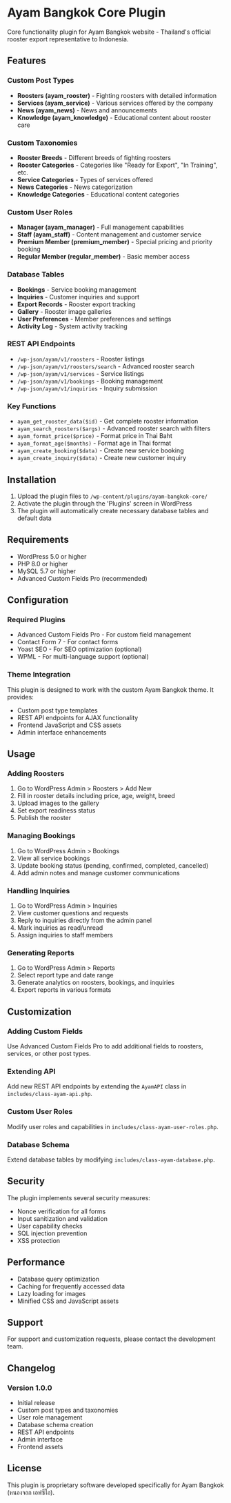 # Ayam Bangkok Core Plugin

Core functionality plugin for Ayam Bangkok website - Thailand's official rooster export representative to Indonesia.

## Features

### Custom Post Types
- **Roosters (ayam_rooster)** - Fighting roosters with detailed information
- **Services (ayam_service)** - Various services offered by the company
- **News (ayam_news)** - News and announcements
- **Knowledge (ayam_knowledge)** - Educational content about rooster care

### Custom Taxonomies
- **Rooster Breeds** - Different breeds of fighting roosters
- **Rooster Categories** - Categories like "Ready for Export", "In Training", etc.
- **Service Categories** - Types of services offered
- **News Categories** - News categorization
- **Knowledge Categories** - Educational content categories

### Custom User Roles
- **Manager (ayam_manager)** - Full management capabilities
- **Staff (ayam_staff)** - Content management and customer service
- **Premium Member (premium_member)** - Special pricing and priority booking
- **Regular Member (regular_member)** - Basic member access

### Database Tables
- **Bookings** - Service booking management
- **Inquiries** - Customer inquiries and support
- **Export Records** - Rooster export tracking
- **Gallery** - Rooster image galleries
- **User Preferences** - Member preferences and settings
- **Activity Log** - System activity tracking

### REST API Endpoints
- `/wp-json/ayam/v1/roosters` - Rooster listings
- `/wp-json/ayam/v1/roosters/search` - Advanced rooster search
- `/wp-json/ayam/v1/services` - Service listings
- `/wp-json/ayam/v1/bookings` - Booking management
- `/wp-json/ayam/v1/inquiries` - Inquiry submission

### Key Functions
- `ayam_get_rooster_data($id)` - Get complete rooster information
- `ayam_search_roosters($args)` - Advanced rooster search with filters
- `ayam_format_price($price)` - Format price in Thai Baht
- `ayam_format_age($months)` - Format age in Thai format
- `ayam_create_booking($data)` - Create new service booking
- `ayam_create_inquiry($data)` - Create new customer inquiry

## Installation

1. Upload the plugin files to `/wp-content/plugins/ayam-bangkok-core/`
2. Activate the plugin through the 'Plugins' screen in WordPress
3. The plugin will automatically create necessary database tables and default data

## Requirements

- WordPress 5.0 or higher
- PHP 8.0 or higher
- MySQL 5.7 or higher
- Advanced Custom Fields Pro (recommended)

## Configuration

### Required Plugins
- Advanced Custom Fields Pro - For custom field management
- Contact Form 7 - For contact forms
- Yoast SEO - For SEO optimization (optional)
- WPML - For multi-language support (optional)

### Theme Integration
This plugin is designed to work with the custom Ayam Bangkok theme. It provides:
- Custom post type templates
- REST API endpoints for AJAX functionality
- Frontend JavaScript and CSS assets
- Admin interface enhancements

## Usage

### Adding Roosters
1. Go to WordPress Admin > Roosters > Add New
2. Fill in rooster details including price, age, weight, breed
3. Upload images to the gallery
4. Set export readiness status
5. Publish the rooster

### Managing Bookings
1. Go to WordPress Admin > Bookings
2. View all service bookings
3. Update booking status (pending, confirmed, completed, cancelled)
4. Add admin notes and manage customer communications

### Handling Inquiries
1. Go to WordPress Admin > Inquiries
2. View customer questions and requests
3. Reply to inquiries directly from the admin panel
4. Mark inquiries as read/unread
5. Assign inquiries to staff members

### Generating Reports
1. Go to WordPress Admin > Reports
2. Select report type and date range
3. Generate analytics on roosters, bookings, and inquiries
4. Export reports in various formats

## Customization

### Adding Custom Fields
Use Advanced Custom Fields Pro to add additional fields to roosters, services, or other post types.

### Extending API
Add new REST API endpoints by extending the `AyamAPI` class in `includes/class-ayam-api.php`.

### Custom User Roles
Modify user roles and capabilities in `includes/class-ayam-user-roles.php`.

### Database Schema
Extend database tables by modifying `includes/class-ayam-database.php`.

## Security

The plugin implements several security measures:
- Nonce verification for all forms
- Input sanitization and validation
- User capability checks
- SQL injection prevention
- XSS protection

## Performance

- Database query optimization
- Caching for frequently accessed data
- Lazy loading for images
- Minified CSS and JavaScript assets

## Support

For support and customization requests, please contact the development team.

## Changelog

### Version 1.0.0
- Initial release
- Custom post types and taxonomies
- User role management
- Database schema creation
- REST API endpoints
- Admin interface
- Frontend assets

## License

This plugin is proprietary software developed specifically for Ayam Bangkok (หนองจอก เอฟซีไอ).